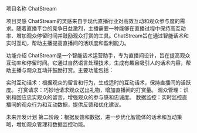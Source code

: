 项目名称
ChatStream

项目灵感
ChatStream的灵感来自于现代直播行业对高效互动和观众参与度的需求。随着直播平台的竞争日益激烈，主播需要一种能够在直播过程中保持高互动率、增加观众停留时间并鼓励观众打赏的工具。ChatStream旨在通过智能话术和实时互动，帮助主播提高直播间的活跃度和盈利能力。

功能介绍
ChatStream是一个智能话术运营助手，专为直播间设计，旨在提高观众互动率和停留时间。它通过自然语言处理技术，生成有趣且吸引人的话术内容，帮助主播与观众互动并鼓励打赏。主要功能包括：

实时互动话术：根据观众的留言和行为，生成适时的互动话术，保持直播间的活跃度。
打赏请求：巧妙地请求观众送出礼物，增加直播间的打赏量。
观众管理：识别和回应忠实观众的留言，增强观众的参与感和忠诚度。
数据监控：实时监控直播间的观众行为和互动数据，提供反馈和优化建议。

未来开发计划
第二阶段：根据反馈和数据，进一步优化智能体的话术和互动策略，增加观众管理和数据监控功能。
